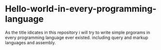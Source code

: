 # Hello-world-in-every-programming-language
As the title idicates in this repository i will try to write simple prgorams in every programming language ever existed. including query and markup languages and assembly.
